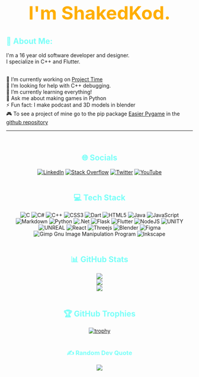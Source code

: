 <h1 align="center" style="font-size: 50px; color: #FFAE00;">I'm ShakedKod.<br> 
<img src="https://komarev.com/ghpvc/?username=shakedkod&style=flat-square&color=yellow" alt=""/>
</h1>

<h2 style="color: #79FFF8"> 💫 About Me: </h2>
I'm a 16 year old software developer and designer.<br>
I specialize in C++ and Flutter.
<br>
<br>

🔭 I’m currently working on [Project Time](https://shakedkod.tech/projectTime/)
<br>
🤝 I’m looking for help with C++ debugging.
<br>
🌱 I’m currently learning everything!
<br>
💬 Ask me about making games in Python
<br>
⚡ Fun fact: I make podcast and 3D models in blender<br>
🎮 To see a project of mine go to the pip package [Easier Pygame](https://pypi.org/project/easier-pygame/) in the [github repository](https://github.com/OortStudios/EasierPygame)

___
<br>

<h2 align="center" style="color: #79FFF8">🌐 Socials</h2>
<div align="center">

[![LinkedIn](https://img.shields.io/badge/LinkedIn-%230077B5.svg?logo=linkedin&logoColor=white)](https://linkedin.com/in/shaked-kod-281479260) [![Stack Overflow](https://img.shields.io/badge/-Stackoverflow-FE7A16?logo=stack-overflow&logoColor=white)](https://stackoverflow.com/users/16797919) [![Twitter](https://img.shields.io/badge/Twitter-%231DA1F2.svg?logo=Twitter&logoColor=white)](https://twitter.com/m_ShakedKod) [![YouTube](https://img.shields.io/badge/YouTube-%23FF0000.svg?logo=YouTube&logoColor=white)](https://youtube.com/@UC201HUhnv757FkBdZOJZfIg) 
<br>
<br>

<h2 align="center" style="color: #79FFF8">💻 Tech Stack</h1>

![C](https://img.shields.io/badge/c-%2300599C.svg?style=for-the-badge&logo=c&logoColor=white) ![C#](https://img.shields.io/badge/c%23-%23239120.svg?style=for-the-badge&logo=c-sharp&logoColor=white) ![C++](https://img.shields.io/badge/c++-%2300599C.svg?style=for-the-badge&logo=c%2B%2B&logoColor=white) ![CSS3](https://img.shields.io/badge/css3-%231572B6.svg?style=for-the-badge&logo=css3&logoColor=white) ![Dart](https://img.shields.io/badge/dart-%230175C2.svg?style=for-the-badge&logo=dart&logoColor=white) ![HTML5](https://img.shields.io/badge/html5-%23E34F26.svg?style=for-the-badge&logo=html5&logoColor=white) ![Java](https://img.shields.io/badge/java-%23ED8B00.svg?style=for-the-badge&logo=java&logoColor=white) ![JavaScript](https://img.shields.io/badge/javascript-%23323330.svg?style=for-the-badge&logo=javascript&logoColor=%23F7DF1E) ![Markdown](https://img.shields.io/badge/markdown-%23000000.svg?style=for-the-badge&logo=markdown&logoColor=white) ![Python](https://img.shields.io/badge/python-3670A0?style=for-the-badge&logo=python&logoColor=ffdd54) ![.Net](https://img.shields.io/badge/.NET-5C2D91?style=for-the-badge&logo=.net&logoColor=white) ![Flask](https://img.shields.io/badge/flask-%23000.svg?style=for-the-badge&logo=flask&logoColor=white) ![Flutter](https://img.shields.io/badge/Flutter-%2302569B.svg?style=for-the-badge&logo=Flutter&logoColor=white) ![NodeJS](https://img.shields.io/badge/node.js-6DA55F?style=for-the-badge&logo=node.js&logoColor=white) ![UNITY](https://img.shields.io/badge/Unity-%2320232a.svg?style=for-the-badge&logo=unity&logoColor=white) ![UNREAL](https://img.shields.io/badge/unreal-%2320232a.svg?style=for-the-badge&logo=unreal-engine&logoColor=white) ![React](https://img.shields.io/badge/react-%2320232a.svg?style=for-the-badge&logo=react&logoColor=%2361DAFB) ![Threejs](https://img.shields.io/badge/threejs-black?style=for-the-badge&logo=three.js&logoColor=white) ![Blender](https://img.shields.io/badge/blender-%23F5792A.svg?style=for-the-badge&logo=blender&logoColor=white) 	![Figma](https://img.shields.io/badge/figma-%23F24E1E.svg?style=for-the-badge&logo=figma&logoColor=white) ![Gimp Gnu Image Manipulation Program](https://img.shields.io/badge/Gimp-657D8B?style=for-the-badge&logo=gimp&logoColor=FFFFFF) ![Inkscape](https://img.shields.io/badge/Inkscape-e0e0e0?style=for-the-badge&logo=inkscape&logoColor=080A13)
<br>
<br>

<h2 align="center" style="color: #79FFF8"> 📊 GitHub Stats</h2>

![](https://github-readme-stats.vercel.app/api?username=ShakedKod&theme=nightowl&hide_border=false&include_all_commits=true&count_private=true)<br/>
![](https://github-readme-streak-stats.herokuapp.com/?user=ShakedKod&theme=nightowl&hide_border=false)<br/>
![](https://github-readme-stats.vercel.app/api/top-langs/?username=ShakedKod&theme=nightowl&hide_border=false&include_all_commits=true&count_private=true&layout=compact)
<br>
<br>

<h2 align="center" style="color: #79FFF8"> 🏆 GitHub Trophies </h2>

[![trophy](https://github-profile-trophy.vercel.app/?username=shakedkod&theme=juicyfresh&no-frame=true)](https://github.com/ryo-ma/github-profile-trophy)
<br>
<br>

<h3 align="center" style="color: #79FFF8"> ✍️ Random Dev Quote </h3>

![](https://quotes-github-readme.vercel.app/api?type=vetical&theme=radical)

</div>
